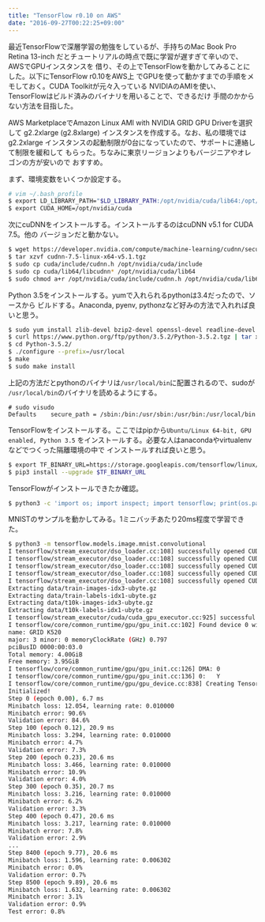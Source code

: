 ```yaml
---
title: "TensorFlow r0.10 on AWS"
date: "2016-09-27T00:22:25+09:00"
---
```


最近TensorFlowで深層学習の勉強をしているが、手持ちのMac Book Pro Retina 13-inch
だとチュートリアルの時点で既に学習が遅すぎて辛いので、AWSでGPUインスタンスを
借り、その上でTensorFlowを動かしてみることにした。以下にTensorFlow r0.10をAWS上
でGPUを使って動かすまでの手順をメモしておく。CUDA Toolkitが元々入っている
NVIDIAのAMIを使い、TensorFlowはビルド済みのバイナリを用いることで、できるだけ
手間のかからない方法を目指した。

AWS MarketplaceでAmazon Linux AMI with NVIDIA GRID GPU Driverを選択して
g2.2xlarge (g2.8xlarge) インスタンスを作成する。なお、私の環境ではg2.2xlarge
インスタンスの起動制限が0台になっていたので、サポートに連絡して制限を緩和して
もらった。ちなみに東京リージョンよりもバージニアやオレゴンの方が安いので
おすすめ。

<!--more-->

まず、環境変数をいくつか設定する。

```bash
# vim ~/.bash_profile
$ export LD_LIBRARY_PATH="$LD_LIBRARY_PATH:/opt/nvidia/cuda/lib64:/opt/nvidia/cuda/extras/CUPTI/lib64"
$ export CUDA_HOME=/opt/nvidia/cuda
```

次にcuDNNをインストールする。インストールするのはcuDNN v5.1 for CUDA 7.5。他の
バージョンだと動かない。

```bash
$ wget https://developer.nvidia.com/compute/machine-learning/cudnn/secure/v5.1/prod/7.5/cudnn-7.5-linux-x64-v5.1-tgz
$ tar xzvf cudnn-7.5-linux-x64-v5.1.tgz
$ sudo cp cuda/include/cudnn.h /opt/nvidia/cuda/include
$ sudo cp cuda/lib64/libcudnn* /opt/nvidia/cuda/lib64
$ sudo chmod a+r /opt/nvidia/cuda/include/cudnn.h /opt/nvidia/cuda/lib64/libcudnn*
```

Python 3.5をインストールする。yumで入れられるpythonは3.4だったので、ソースから
ビルドする。Anaconda, pyenv, pythonzなど好みの方法で入れれば良いと思う。

```bash
$ sudo yum install zlib-devel bzip2-devel openssl-devel readline-devel ncurses-devel sqlite-devel gdbm-devel db4-devel expat-devel libpcap-devel xz-devel pcre-devel
$ curl https://www.python.org/ftp/python/3.5.2/Python-3.5.2.tgz | tar xzvf -
$ cd Python-3.5.2/
$ ./configure --prefix=/usr/local
$ make
$ sudo make install
```

上記の方法だとpythonのバイナリは`/usr/local/bin`に配置されるので、sudoが
`/usr/local/bin`のバイナリを読めるようにする。

```
# sudo visudo
Defaults    secure_path = /sbin:/bin:/usr/sbin:/usr/bin:/usr/local/bin
```

TensorFlowをインストールする。ここではpipから`Ubuntu/Linux 64-bit, GPU enabled, Python 3.5`
をインストールする。必要な人はanacondaやvirtualenvなどでつくった隔離環境の中で
インストールすれば良いと思う。

```bash
$ export TF_BINARY_URL=https://storage.googleapis.com/tensorflow/linux/gpu/tensorflow-0.10.0-cp35-cp35m-linux_x86_64.whl
$ pip3 install --upgrade $TF_BINARY_URL
```

TensorFlowがインストールできたか確認。

```bash
$ python3 -c 'import os; import inspect; import tensorflow; print(os.path.dirname(inspect.getfile(tensorflow)))'''
```

MNISTのサンプルを動かしてみる。1ミニバッチあたり20ms程度で学習できた。

```bash
$ python3 -m tensorflow.models.image.mnist.convolutional
I tensorflow/stream_executor/dso_loader.cc:108] successfully opened CUDA library libcublas.so locally
I tensorflow/stream_executor/dso_loader.cc:108] successfully opened CUDA library libcudnn.so locally
I tensorflow/stream_executor/dso_loader.cc:108] successfully opened CUDA library libcufft.so locally
I tensorflow/stream_executor/dso_loader.cc:108] successfully opened CUDA library libcuda.so.1 locally
I tensorflow/stream_executor/dso_loader.cc:108] successfully opened CUDA library libcurand.so locally
Extracting data/train-images-idx3-ubyte.gz
Extracting data/train-labels-idx1-ubyte.gz
Extracting data/t10k-images-idx3-ubyte.gz
Extracting data/t10k-labels-idx1-ubyte.gz
I tensorflow/stream_executor/cuda/cuda_gpu_executor.cc:925] successful NUMA node read from SysFS had negative value (-1), but there must be at least one NUMA node, so returning NUMA node zero
I tensorflow/core/common_runtime/gpu/gpu_init.cc:102] Found device 0 with properties:
name: GRID K520
major: 3 minor: 0 memoryClockRate (GHz) 0.797
pciBusID 0000:00:03.0
Total memory: 4.00GiB
Free memory: 3.95GiB
I tensorflow/core/common_runtime/gpu/gpu_init.cc:126] DMA: 0
I tensorflow/core/common_runtime/gpu/gpu_init.cc:136] 0:   Y
I tensorflow/core/common_runtime/gpu/gpu_device.cc:838] Creating TensorFlow device (/gpu:0) -> (device: 0, name: GRID K520, pci bus id: 0000:00:03.0)
Initialized!
Step 0 (epoch 0.00), 6.7 ms
Minibatch loss: 12.054, learning rate: 0.010000
Minibatch error: 90.6%
Validation error: 84.6%
Step 100 (epoch 0.12), 20.9 ms
Minibatch loss: 3.294, learning rate: 0.010000
Minibatch error: 4.7%
Validation error: 7.3%
Step 200 (epoch 0.23), 20.6 ms
Minibatch loss: 3.466, learning rate: 0.010000
Minibatch error: 10.9%
Validation error: 4.0%
Step 300 (epoch 0.35), 20.7 ms
Minibatch loss: 3.216, learning rate: 0.010000
Minibatch error: 6.2%
Validation error: 3.3%
Step 400 (epoch 0.47), 20.6 ms
Minibatch loss: 3.217, learning rate: 0.010000
Minibatch error: 7.8%
Validation error: 2.9%
...
Step 8400 (epoch 9.77), 20.6 ms
Minibatch loss: 1.596, learning rate: 0.006302
Minibatch error: 0.0%
Validation error: 0.7%
Step 8500 (epoch 9.89), 20.6 ms
Minibatch loss: 1.632, learning rate: 0.006302
Minibatch error: 3.1%
Validation error: 0.9%
Test error: 0.8%
```
